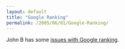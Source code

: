 ```yaml
---
layout: default
title: "Google Ranking"
permalink: /2005/06/01/Google-Ranking/
---
```


John B has some <a href="http://www.beynon.org.uk/index.cfm?mode=entry&amp;entry=D4DD21EC-3FF4-29D2-2FDA4667B95E2910" target="_blank">issues with Google ranking</a>.<br/>